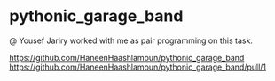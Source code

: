 # pythonic_garage_band

@ Yousef Jariry worked with me as pair programming on this task.

https://github.com/HaneenHaashlamoun/pythonic_garage_band
https://github.com/HaneenHaashlamoun/pythonic_garage_band/pull/1
